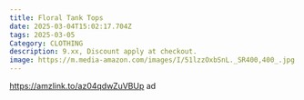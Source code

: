 ```yaml
---
title: Floral Tank Tops
date: 2025-03-04T15:02:17.704Z
tags: 2025-03-05
Category: CLOTHING
description: 9.xx, Discount apply at checkout.
image: https://m.media-amazon.com/images/I/51lzzOxbSnL._SR400,400_.jpg
---
```

https://amzlink.to/az04qdwZuVBUp   ad